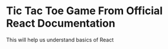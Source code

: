 # Tic Tac Toe Game From Official React Documentation

This will help us understand basics of React


